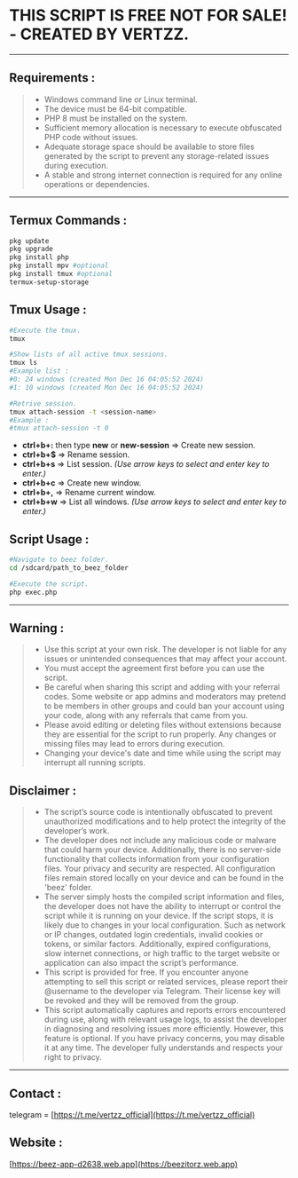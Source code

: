 # THIS SCRIPT IS FREE NOT FOR SALE! - CREATED BY VERTZZ.

---

## Requirements :
> - Windows command line or Linux terminal.
> - The device must be 64-bit compatible.
> - PHP 8 must be installed on the system.
> - Sufficient memory allocation is necessary to execute obfuscated PHP code without issues.
> - Adequate storage space should be available to store files generated by the script to prevent any storage-related issues during execution.
> - A stable and strong internet connection is required for any online operations or dependencies.

---

## Termux Commands :
```bash
pkg update
pkg upgrade
pkg install php
pkg install mpv #optional
pkg install tmux #optional
termux-setup-storage
```
## Tmux Usage :
```bash
#Execute the tmux.
tmux

#Show lists of all active tmux sessions.
tmux ls
#Example list :
#0: 24 windows (created Mon Dec 16 04:05:52 2024)
#1: 10 windows (created Mon Dec 16 04:05:52 2024)

#Retrive session.
tmux attach-session -t <session-name>
#Example : 
#tmux attach-session -t 0
```
* **ctrl+b+:** then type **new** or **new-session** => Create new session.
* **ctrl+b+$** => Rename session.
* **ctrl+b+s** => List session. *(Use arrow keys to select and enter key to enter.)* 
* **ctrl+b+c** => Create new window.
* **ctrl+b+,** => Rename current window.
* **ctrl+b+w** => List all windows.  *(Use arrow keys to select and enter key to enter.)* 

## Script Usage :
```bash
#Navigate to beez folder.
cd /sdcard/path_to_beez_folder

#Execute the script.
php exec.php
```

---

## Warning : 
> - Use this script at your own risk. The developer is not liable for any issues or unintended consequences that may affect your account.
> - You must accept the agreement first before you can use the script.
> - Be careful when sharing this script and adding with your referral codes. Some website or app admins and moderators may pretend to be members in other groups and could ban your account using your code, along with any referrals that came from you.
> - Please avoid editing or deleting files without extensions because they are essential for the script to run properly. Any changes or missing files may lead to errors during execution.
> - Changing your device's date and time while using the script may interrupt all running scripts.

## Disclaimer :
> - The script’s source code is intentionally obfuscated to prevent unauthorized modifications and to help protect the integrity of the developer’s work.
> - The developer does not include any malicious code or malware that could harm your device. Additionally, there is no server-side functionality that collects information from your configuration files. Your privacy and security are respected. All configuration files remain stored locally on your device and can be found in the 'beez' folder.
> - The server simply hosts the compiled script information and files, the developer does not have the ability to interrupt or control the script while it is running on your device. If the script stops, it is likely due to changes in your local configuration. Such as network or IP changes, outdated login credentials, invalid cookies or tokens, or similar factors. Additionally, expired configurations, slow internet connections, or high traffic to the target website or application can also impact the script’s performance.
> - This script is provided for free. If you encounter anyone attempting to sell this script or related services, please report their @username to the developer via Telegram. Their license key will be revoked and they will be removed from the group.
> - This script automatically captures and reports errors encountered during use, along with relevant usage logs, to assist the developer in diagnosing and resolving issues more efficiently. However, this feature is optional. If you have privacy concerns, you may disable it at any time. The developer fully understands and respects your right to privacy.

---

## Contact :
telegram = [https://t.me/vertzz_official](https://t.me/vertzz_official)

## Website :
[https://beez-app-d2638.web.app](https://beezitorz.web.app)
 